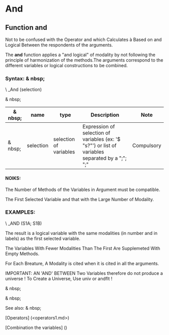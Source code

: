 # And

## Function and

Not to be confused with the Operator and which Calculates à Based on and Logical Between the respondents of the arguments.

The **and** function applies a "and logical" of modality by not following the principle of harmonization of the methods.The arguments correspond to the different variables or logical constructions to be combined.

### Syntax: & nbsp;

\ _And (selection)

& nbsp;

| & nbsp; | **name** | **type** | **Description** | **Note** |
| --- | --- | --- | --- | --- |
| & nbsp; | selection | selection of variables | Expression of selection of variables (ex: '$ "s?"') or list of variables separated by a ";"; ";"| Compulsory |

#### NOIKS:

The Number of Methods of the Variables in Argument must be compatible.

The First Selected Variable and that with the Large Number of Modality.

### EXAMPLES:

\ _AND (S1A; S1B)

The result is a logical variable with the same modalities (in number and in labels) as the first selected variable.

The Variables With Fewer Modalities Than The First Are Supplemeted With Empty Methods.

For Each Breature, A Modality is cited when it is cited in all the arguments.

IMPORTANT: AN 'AND' BETWEEN Two Variables therefore do not produce a universe \! To Create a Universe, Use univ or andflt \!

& nbsp;

& nbsp;

See also: & nbsp;

[Operators] (<operators1.md>)

[Combination the variables] (<combination thevariables1.md>)